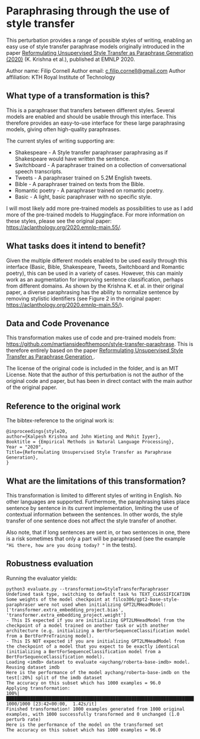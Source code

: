 # Paraphrasing through the use of style transfer

This perturbation provides a range of possible styles of writing, enabling an easy use of style transfer paraphrase models originally introduced in the paper [Reformulating Unsupervised Style Transfer as Paraphrase Generation (2020)](https://aclanthology.org/2020.emnlp-main.55/) (K. Krishna et al.), published at EMNLP 2020.

Author name: Filip Cornell
Author email: c.filip.cornell@gmail.com
Author affiliation: KTH Royal Institute of Technology

## What type of a transformation is this?

This is a paraphraser that transfers between different styles. Several models are enabled and should be usable through this interface. This therefore provides an easy-to-use interface for these large paraphrasing models, giving often high-quality paraphrases.

The current styles of writing supporting are:

- Shakespeare - A Style transfer paraphraser paraphrasing as if Shakespeare would have written the sentence.
- Switchboard - A paraphraser trained on a collection of conversational speech transcripts.
- Tweets - A paraphraser trained on 5.2M English tweets.
- Bible - A paraphraser trained on texts from the Bible.
- Romantic poetry - A paraphraser trained on romantic poetry.
- Basic - A light, basic paraphraser with no specific style.

I will most likely add more pre-trained models as possibilities to use as I add more of the pre-trained models to Huggingface. For more information on these styles, please see the original paper: https://aclanthology.org/2020.emnlp-main.55/.

## What tasks does it intend to benefit?
Given the multiple different models enabled to be used easily through this interface (Basic, Bible, Shakespeare, Tweets, Switchboard and Romantic poetry), this can be used in a variety of cases. However, this can mainly work as an augmentation for improving sentence classification, perhaps from different domains. As shown by the Krishna K. et al. in their original paper, a diverse paraphrasing has the ability to normalize sentence by removing stylistic identifiers (see Figure 2 in the original paper: https://aclanthology.org/2020.emnlp-main.55/).

## Data and Code Provenance
This transformation makes use of code and pre-trained models from: https://github.com/martiansideofthemoon/style-transfer-paraphrase. This is therefore entirely based on the paper [Reformulating Unsupervised Style Transfer as Paraphrase Generation
](https://aclanthology.org/2020.emnlp-main.55/).

The license of the original code is included in the folder, and is an MIT License. Note that the author of this perturbation is not the author of the original code and paper, but has been in direct contact with the main author of the original paper.

## Reference to the original work

The bibtex-reference to the original work is:

```
@inproceedings{style20,
author={Kalpesh Krishna and John Wieting and Mohit Iyyer},
Booktitle = {Empirical Methods in Natural Language Processing},
Year = "2020",
Title={Reformulating Unsupervised Style Transfer as Paraphrase Generation},
}
```

## What are the limitations of this transformation?

This transformation is limited to different styles of writing in English. No other languages are supported. Furthermore, the paraphrasing takes place sentence by sentence in its current implementation, limiting the use of contextual information between the sentences. In other words, the style transfer of one sentence does not affect the style transfer of another.

Also note, that if long sentences are sent in, or two sentences in one, there is a risk sometimes that only a part will be paraphrased (see the example `"Hi there, how are you doing today? "` in the tests).

## Robustness evaluation

Running the evaluator yields:

```python3
python3 evaluate.py --transformation=StyleTransferParaphraser
Undefined task type, switching to default task %s TEXT_CLASSIFICATION
Some weights of the model checkpoint at filco306/gpt2-base-style-paraphraser were not used when initializing GPT2LMHeadModel: ['transformer.extra_embedding_project.bias', 'transformer.extra_embedding_project.weight']
- This IS expected if you are initializing GPT2LMHeadModel from the checkpoint of a model trained on another task or with another architecture (e.g. initializing a BertForSequenceClassification model from a BertForPreTraining model).
- This IS NOT expected if you are initializing GPT2LMHeadModel from the checkpoint of a model that you expect to be exactly identical (initializing a BertForSequenceClassification model from a BertForSequenceClassification model).
Loading <imdb> dataset to evaluate <aychang/roberta-base-imdb> model.
Reusing dataset imdb
Here is the performance of the model aychang/roberta-base-imdb on the test[:20%] split of the imdb dataset
The accuracy on this subset which has 1000 examples = 96.0
Applying transformation:
100%|███████████████████████████████████████████████████████████████████████████████████████████████████████████████████████████████████████████| 1000/1000 [23:42<00:00,  1.42s/it]
Finished transformation! 1000 examples generated from 1000 original examples, with 1000 successfully transformed and 0 unchanged (1.0 perturb rate)
Here is the performance of the model on the transformed set
The accuracy on this subset which has 1000 examples = 96.0
```
